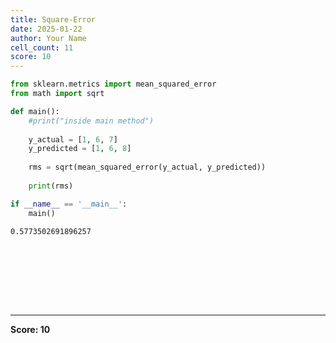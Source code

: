 ```yaml
---
title: Square-Error
date: 2025-01-22
author: Your Name
cell_count: 11
score: 10
---
```


```python
from sklearn.metrics import mean_squared_error
from math import sqrt
```


```python
def main():
    #print("inside main method")
    
    y_actual = [1, 6, 7]
    y_predicted = [1, 6, 8]
    
    rms = sqrt(mean_squared_error(y_actual, y_predicted))
    
    print(rms)    
```


```python
if __name__ == '__main__':
    main()
```

    0.5773502691896257



```python

```


```python

```


```python

```


```python

```


```python

```


```python

```


```python

```


```python

```


---
**Score: 10**
